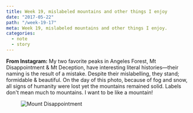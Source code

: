 ```yaml
---
title: Week 19, mislabeled mountains and other things I enjoy
date: "2017-05-22"
path: "/week-19-17"
meta: Week 19, mislabeled mountains and other things I enjoy.
categories:
  - note
  - story
---
```


**From Instagram:** My two favorite peaks in Angeles Forest, Mt Disappointment & Mt Deception, have interesting literal histories—their naming is the result of a mistake. Despite their mislabelling, they stand; formidable & beautiful. On the day of this photo, because of fog and snow, all signs of humanity were lost yet the mountains remained solid. Labels don't mean much to mountains. I want to be like a mountain!

<figure>
  <img src="https://yowainwright.imgix.net/wk-19/snow-mountains.jpg?w=800&h=800&crop=focalpoint&auto=format" alt="Mount Disappointment" />
</figure>
